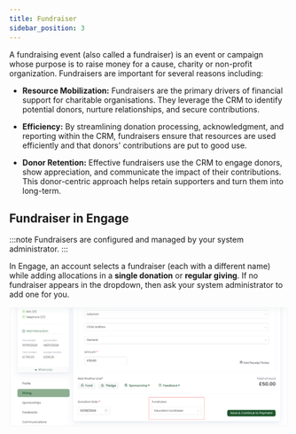 ```yaml
---
title: Fundraiser
sidebar_position: 3
---
```


A fundraising event (also called a fundraiser) is an event or campaign whose purpose is to raise money for a cause, charity or non-profit organization. Fundraisers are important for several reasons including:

- **Resource Mobilization:** Fundraisers are the primary drivers of financial support for charitable organisations. They leverage the CRM to identify potential donors, nurture relationships, and secure contributions.

- **Efficiency:** By streamlining donation processing, acknowledgment, and reporting within the CRM, fundraisers ensure that resources are used efficiently and that donors' contributions are put to good use.

- **Donor Retention:** Effective fundraisers use the CRM to engage donors, show appreciation, and communicate the impact of their contributions. This donor-centric approach helps retain supporters and turn them into long-term.

## Fundraiser in Engage

:::note
Fundraisers are configured and managed by your system administrator.
:::

In Engage, an account selects a fundraiser (each with a different name) while adding allocations in a **single donation** or **regular giving**. If no fundraiser appears in the dropdown, then ask your system administrator to add one for you.

![Fundraiser while making donation](./fundraiser.png)